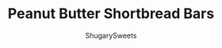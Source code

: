 ---
layout: ../../layouts/MarkdownPostLayout.astro
title: Peanut Butter Shortbread Bars
author: ShugarySweets
pubDate: 2018-10-15
description: "Peanut Butter Shortbread Bars are a delicious, easy melt-in-your-mouth-shortbread. Made even better with the addition of peanut butter and candy coated peanut butter bits!"
image_url: https://www.shugarysweets.com/wp-content/uploads/2019/05/peanut-butter-shortbread-facebook.jpg
tags: ["Cookies","American"]
calories: 137
protein: 2
carbohydrates: 15
fats: 8
fiber: 1
ingredients: ["3/4 cup unsalted butter, softened","1 cup powdered sugar","2 cups all-purpose flour","1/4 teaspoon kosher salt","1/4 cup creamy peanut butter","1 Tablespoon milk","3/4 cup mini Reese's Pieces candies"]
serves: 28
time: "35 minutes"
prepTime: "15 minutes"
instructions: ["Beat butter with powdered sugar for about 3 minutes. Beat in flour, salt and peanut butter. Mixture will be crumbly. Add in milk and mix with hands.","Dump mixture (will still be slightly crumbly) and knead dough together on a piece of parchment paper. Press into a 12x10 rectangle. Slide parchment paper onto a large baking sheet. Press the candies into the top of the dough.","Bake in a 350 degree oven for 20-25 minutes. Cut immediately and allow to cool.","Separate and store in air tight container. ENJOY."]
nutrition: ["137 calories","15 grams carbohydrates","13 milligrams cholesterol","8 grams fat","1 grams fiber","2 grams protein","4 grams saturated fat","45 milligrams sodium","7 grams sugar","0 grams trans fat","4 grams unsaturated fat"]
---